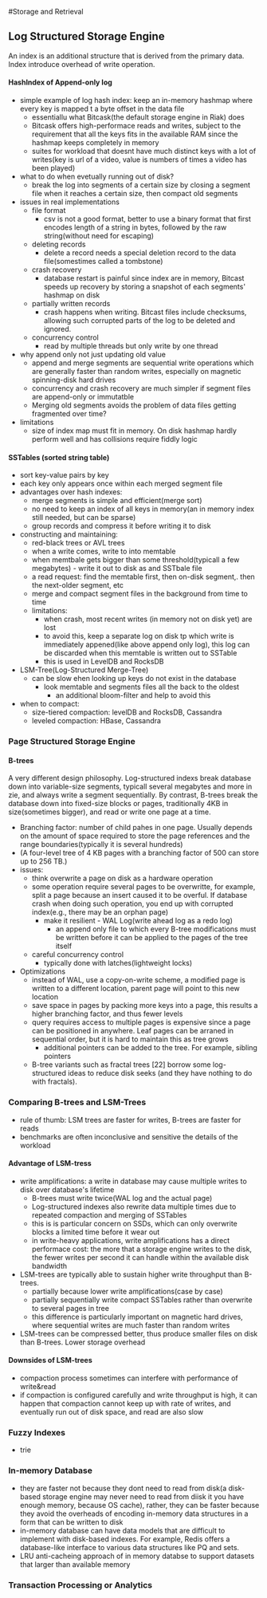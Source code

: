 #Storage and Retrieval

## Log Structured Storage Engine

An index is an additional structure that is derived from the primary data. Index introduce overhead of write operation.
#### HashIndex of Append-only log
  - simple example of log hash index: keep an in-memory hashmap where every key is mapped t a byte offset in the data file
    - essentiallu what Bitcask(the default storage engine in Riak) does
    - Bitcask offers high-performace reads and writes, subject to the requirement that all the keys fits in the available RAM since the hashmap keeps completely in memory
    - suites for workload that doesnt have much distinct keys with a lot of writes(key is url of a video, value is numbers of times a video has been played)
  - what to do when evetually running out of disk?
    - break the log into segments of a certain size by closing a segment file when it reaches a certain size, then compact old segments
  - issues in real implementations
    - file format
      - csv is not a good format, better to use a binary format that first encodes length of a string in bytes, followed by the raw string(without need for escaping)
    - deleting records
      - delete a record needs a special deletion record to the data file(somestimes called a tombstone)
    - crash recovery
      - database restart is painful since index are in memory, Bitcast speeds up recovery by storing a snapshot of each segments' hashmap on disk
    - partially written records
      - crash happens when writing. Bitcast files include checksums, allowing such corrupted parts of the log to be deleted and ignored.
    - concurrency control
      - read by multiple threads but only write by one thread
  - why append only not just updating old value
    - append and merge segments are sequential write operations which are generally faster than random writes, especially on magnetic spinning-disk hard drives
    - concurrency and crash recovery are much simpler if segment files are append-only or immutatble
    - Merging old segments avoids the problem of data files getting fragmented over time? 
  - limitations
    - size of index map must fit in memory. On disk hashmap hardly perform well and has collisions require fiddly logic
    
 #### SSTables (sorted string table)
  - sort key-value pairs by key
  - each key only appears once within each merged segment file
  - advantages over hash indexes:
    - merge segments is simple and efficient(merge sort)
    - no need to keep an index of all keys in memory(an in memory index still needed, but can be sparse)
    - group records and compress it before writing it to disk
  - constructing and maintaining:
    - red-black trees or AVL trees
    - when a write comes, write to into memtable
    - when memtbale gets bigger than some threshold(typicall a few megabytes) - write it out to disk as and SSTbale file
    - a read request: find the memtable first, then on-disk segment,. then the next-older segment, etc
    - merge and compact segment files in the background from time to time
    - limitations:  
      - when crash, most recent writes (in memory not on disk yet) are lost
      - to avoid this, keep a separate log on disk tp which write is immediately appened(like above append only log), this log can be discarded when this memtable is written out to SSTable
      - this is used in LevelDB and RocksDB
  - LSM-Tree(Log-Structured Merge-Tree)
    - can be slow ehen looking up keys do not exist in the database
      - look memtable and segments files all the back to the oldest
        - an additional bloom-filter and help to avoid this
  - when to compact:  
    - size-tiered compaction: levelDB and RocksDB, Cassandra
    - leveled compaction: HBase, Cassandra
    
### Page Structured Storage Engine
#### B-trees
 A very different design philosophy. Log-structured indexs break database down into variable-size segments, typicall several megabytes and more in zie, and always write a segment sequentially. By contrast, B-trees break the database down into fixed-size blocks or pages, traditionally 4KB in size(sometimes bigger), and read or write one page at a time.
- Branching factor: number of child pahes in one page. Usually depends on the amount of space required to store the page references and the range boundaries(typically it is several hundreds)
- (A four-level tree of 4 KB pages with a branching factor of 500 can store up to 256 TB.)
- issues: 
  - think overwrite a page on disk as a hardware operation
  - some operation require several pages to be overwritte, for example, split a page because an insert caused it to be overful. If database crash when doing such operation, you end up with corrupted index(e.g., there may be an orphan page)
    - make it resilient - WAL Log(write ahead log as a redo log)
      - an append only file to which every B-tree modifications must be written before it can be applied to the pages of the tree itself
  - careful concurrency control
    - typically done with latches(lightweight locks)
- Optimizations
  - instead of WAL, use a copy-on-write scheme, a modified page is written to a different location, parent page will point to this new location
  - save space in pages by packing more keys into a page, this results a higher branching factor, and thus fewer levels
  - query requires access to multiple pages is expensive since a page can be positioned in anywhere. Leaf pages can be arraned in sequential order, but it is hard to maintain this as tree grows
    - additional pointers can be added to the tree. For example, sibling pointers
  - B-tree variants such as fractal trees [22] borrow some log-structured ideas to reduce disk seeks (and they have nothing to do with fractals).

 ### Comparing B-trees and LSM-Trees
 - rule of thumb: LSM trees are faster for writes, B-trees are faster for reads
 - benchmarks are often inconclusive and sensitive the details of the workload
 
 #### Advantage of LSM-tress
  - write amplifications: a write in database may cause multiple writes to disk over database's lifetime
    - B-trees must write twice(WAL log and the actual page)
    - Log-structured indexes also rewrite data multiple times due to repeated compaction and merging of SSTables
    - this is is particular concern on SSDs, which can only overwrite blocks a limited time before it wear out
    - in write-heavy applications, write amplifications has a direct performace cost: the more that a storage engine writes to the disk, the fewer writes per second it can handle within the available disk bandwidth
  - LSM-trees are typically able to sustain higher write throughput than B-trees.
    - partially because lower write amplifications(case by case)
    - partially sequentially write compact SSTables rather than overwrite to several pages in tree
    - this difference is particularly important on magnetic hard drives, where sequential writes are much faster than random writes
  - LSM-trees can be compressed better, thus produce smaller files on disk than B-trees. Lower storage overhead
#### Downsides of LSM-trees
  - compaction process sometimes can interfere with performance of write&read
  - if compaction is configured carefully and write throughput is high, it can happen that compaction cannot keep up with rate of writes, and eventually run out of disk space, and read are also slow
  
  
### Fuzzy Indexes
 - trie
 
### In-memory Database
  - they are faster not because they dont need to read from disk(a disk-based storage engine may never need to read from diisk it you have enough memory, because OS cache), rather, they can be faster because they avoid the overheads of encoding in-memory data structures in a form that can be written to disk
  - in-memory database can have data models that are difficult to implement with disk-based indexes. For example, Redis offers a database-like interface to various data structures like PQ and sets.
  - LRU anti-cacheing approach of in memory databse to support datasets that larger than available memory
  
  
### Transaction Processing or Analytics

 
 





  


